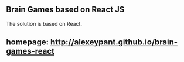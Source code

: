 ## Brain Games based on React JS
The solution is based on React.

## homepage: http://alexeypant.github.io/brain-games-react
